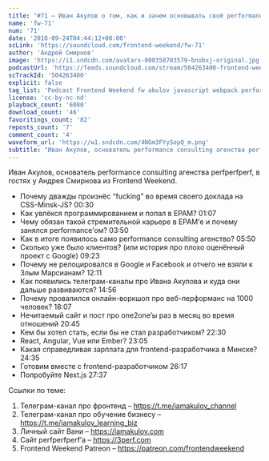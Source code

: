 ```yaml
---
title: "#71 – Иван Акулов о том, как и зачем основывать своё performance consulting агентство в 20 лет"
name: 'fw-71'
num: '71'
date: '2018-09-24T04:44:12+00:00'
scLink: 'https://soundcloud.com/frontend-weekend/fw-71'
author: 'Андрей Смирнов'
image: 'https://i1.sndcdn.com/avatars-000358703579-bnobxj-original.jpg'
podcastUrl: 'https://feeds.soundcloud.com/stream/504263400-frontend-weekend-fw-71.m4a'
scTrackId: '504263400'
explicit: false
tag_list: 'Podcast Frontend Weekend fw akulov javascript webpack performance'
license: 'cc-by-nc-nd'
playback_count: '6080'
download_count: '46'
favoritings_count: '82'
reposts_count: '7'
comment_count: '4'
waveform_url: 'https://w1.sndcdn.com/4NGm3FYySopQ_m.png'
subtitle: "Иван Акулов, основатель performance consulting агенства perfperfperf, в гостях у Андрея Смирнова из Frontend Weekend. "
---
```

Иван Акулов, основатель performance consulting агенства perfperfperf, в гостях у Андрея Смирнова из Frontend Weekend. 

- Почему дважды произнёс “fucking” во время своего доклада на CSS-Minsk-JS? <timecode sec="30">00:30</timecode>
- Как увлёкся программированием и попал в EPAM? <timecode sec="67">01:07</timecode>
- Чему обязан такой стремительной карьере в EPAM’е и почему занялся performance’ом? <timecode sec="230">03:50</timecode>
- Как в итоге появилось само performance consulting агенство? <timecode sec="350">05:50</timecode>
- Сколько уже было клиентов? (или история про плохо оценённый проект с Google) <timecode sec="563">09:23</timecode>
- Почему не релоцировался в Google и Facebook и отчего не взяли к Злым Марсианам? <timecode sec="731">12:11</timecode>
- Как появились телеграм-каналы про Ивана Акулова и куда они дальше развиваются? <timecode sec="896">14:56</timecode>
- Почему провалился онлайн-воркшоп про веб-перформанс на 1000 человек? <timecode sec="1087">18:07</timecode>
- Нечитаемый сайт и пост про one2one’ы раз в месяц во время отношений <timecode sec="1245">20:45</timecode>
- Кем бы хотел стать, если бы не стал разработчиком? <timecode sec="1350">22:30</timecode>
- React, Angular, Vue или Ember? <timecode sec="1385">23:05</timecode>
- Какая справедливая зарплата для frontend-разработчика в Минске? <timecode sec="1475">24:35</timecode>
- Готовим вместе с frontend-разработчиком <timecode sec="1577">26:17</timecode>
- Попробуйте Next.js <timecode sec="1657">27:37</timecode>

Ссылки по теме:
1) Телеграм-канал про фронтенд – https://t.me/iamakulov_channel
2) Телеграм-канал про обучение бизнесу – https://t.me/iamakulov_learning_biz 
3) Личный сайт Вани – https://iamakulov.com 
4) Сайт perfperfperf’а – https://3perf.com 
5) Frontend Weekend Patreon – https://patreon.com/frontendweekend